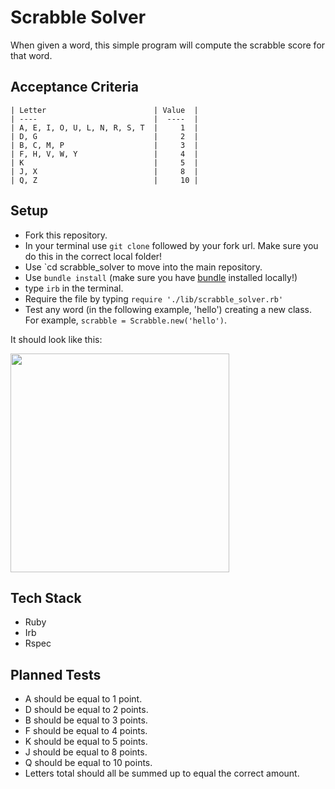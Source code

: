 Scrabble Solver
===

When given a word, this simple program will compute the scrabble score for that word.


Acceptance Criteria
---

```
| Letter                        | Value  |
| ----                          |  ----  |
| A, E, I, O, U, L, N, R, S, T  |     1  |
| D, G                          |     2  |
| B, C, M, P                    |     3  |
| F, H, V, W, Y                 |     4  |
| K                             |     5  |
| J, X                          |     8  |
| Q, Z                          |     10 |
```


Setup
---

- Fork this repository.
- In your terminal use `git clone` followed by your fork url. Make sure you do this in the correct local folder!
- Use `cd scrabble_solver to move into the main repository.
- Use `bundle install` (make sure you have [bundle](https://github.com/rubygems/bundler) installed locally!)
- type `irb` in the terminal.
- Require the file by typing `require './lib/scrabble_solver.rb'`
- Test any word (in the following example, 'hello') creating a new class. For example, `scrabble = Scrabble.new('hello')`.

It should look like this:

<div><img src="" width="350"></div>


Tech Stack
---

- Ruby
- Irb
- Rspec


Planned Tests
---

- A should be equal to 1 point.
- D should be equal to 2 points.
- B should be equal to 3 points.
- F should be equal to 4 points.
- K should be equal to 5 points.
- J should be equal to 8 points.
- Q should be equal to 10 points.
- Letters total should all be summed up to equal the correct amount.
